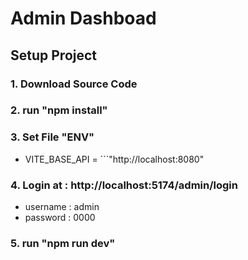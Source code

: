 # Admin Dashboad

## Setup Project
   ### 1. Download Source Code
   ### 2. run "npm install"
   ### 3. Set File "ENV" 
   * VITE_BASE_API = ```"http://localhost:8080"
   ### 4. Login at : http://localhost:5174/admin/login
   * username : admin
   * password : 0000 
   ### 5. run "npm run dev"

 

